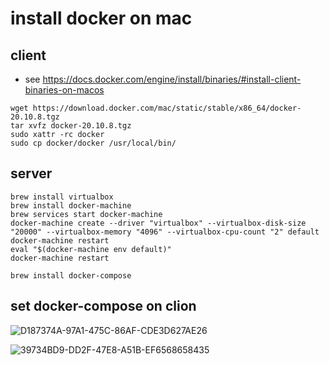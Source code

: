 # install docker on mac

## client
- see https://docs.docker.com/engine/install/binaries/#install-client-binaries-on-macos

```console
wget https://download.docker.com/mac/static/stable/x86_64/docker-20.10.8.tgz
tar xvfz docker-20.10.8.tgz
sudo xattr -rc docker
sudo cp docker/docker /usr/local/bin/
```

## server
```console
brew install virtualbox
brew install docker-machine
brew services start docker-machine
docker-machine create --driver "virtualbox" --virtualbox-disk-size "20000" --virtualbox-memory "4096" --virtualbox-cpu-count "2" default
docker-machine restart
eval "$(docker-machine env default)"
docker-machine restart

brew install docker-compose
```

## set docker-compose on clion
![D187374A-97A1-475C-86AF-CDE3D627AE26](https://user-images.githubusercontent.com/1585417/131607809-5eecd696-e2c8-4465-9ed6-2b04162e9cc2.png)

![39734BD9-DD2F-47E8-A51B-EF6568658435](https://user-images.githubusercontent.com/1585417/131607821-a0290ef9-6df3-4ce6-9151-f550d98f10ad.png)

